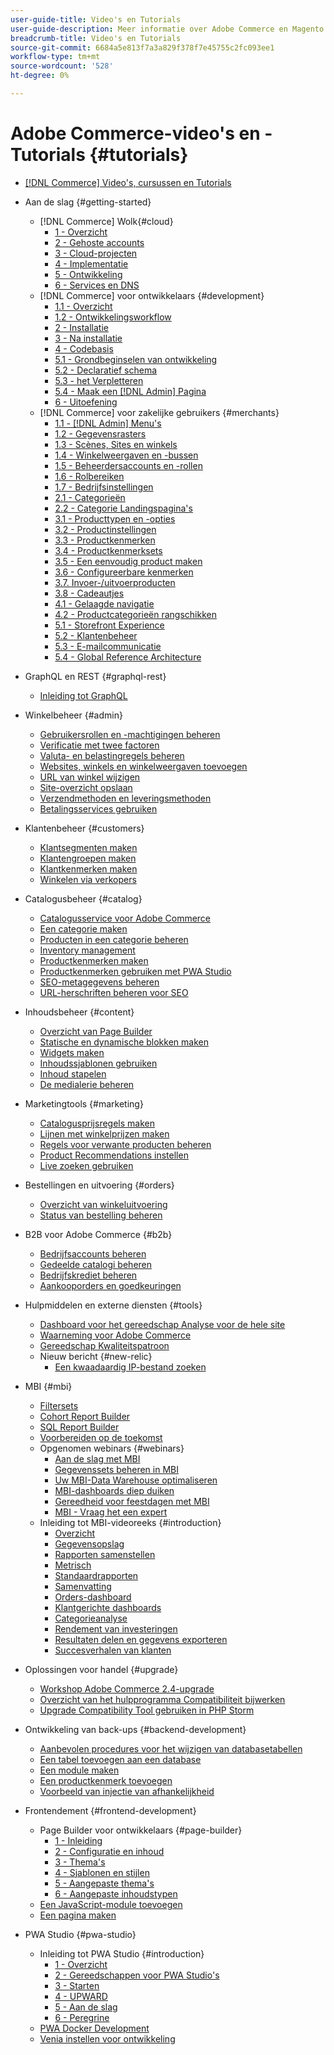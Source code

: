 ```yaml
---
user-guide-title: Video's en Tutorials
user-guide-description: Meer informatie over Adobe Commerce en Magento Open Source via video's en zelfstudies.
breadcrumb-title: Video's en Tutorials
source-git-commit: 6684a5e813f7a3a829f378f7e45755c2fc093ee1
workflow-type: tm+mt
source-wordcount: '528'
ht-degree: 0%

---
```



# Adobe Commerce-video&#39;s en -Tutorials {#tutorials}

+ [[!DNL Commerce] Video&#39;s, cursussen en Tutorials](overview.md)
+ Aan de slag {#getting-started}
   + [!DNL Commerce] Wolk{#cloud}
      + [1 - Overzicht](../cloud/1-overview.md)
      + [2 - Gehoste accounts](../cloud/2-accounts.md)
      + [3 - Cloud-projecten](../cloud/3-projects.md)
      + [4 - Implementatie](../cloud/4-deployment.md)
      + [5 - Ontwikkeling](../cloud/5-dev-config.md)
      + [6 - Services en DNS](../cloud/6-launch.md)
   + [!DNL Commerce] voor ontwikkelaars {#development}
      + [1.1 - Overzicht](../backend-development/backend-1-1-overview.md)
      + [1.2 - Ontwikkelingsworkflow](../backend-development/backend-1-2-workflow.md)
      + [2 - Installatie](../backend-development/backend-2-install.md)
      + [3 - Na installatie](../backend-development/backend-3-post-install.md)
      + [4 - Codebasis](../backend-development/backend-4-code-base.md)
      + [5.1 - Grondbeginselen van ontwikkeling](../backend-development/backend-5-1-dev-basics.md)
      + [5.2 - Declaratief schema](../backend-development/backend-5-2-declarative-schema.md)
      + [5.3 - het Verpletteren](../backend-development/backend-5-3-routing.md)
      + [5.4 - Maak een [!DNL Admin] Pagina](../backend-development/backend-5-4-admin-page.md)
      + [6 - Uitoefening](../backend-development/backend-6-practice.md)
   + [!DNL Commerce] voor zakelijke gebruikers {#merchants}
      + [1.1 - [!DNL Admin] Menu&#39;s](../site-management/introduction/1-1-menus.md)
      + [1.2 - Gegevensrasters](../site-management/introduction/1-2-data-grids.md)
      + [1.3 - Scènes, Sites en winkels](../site-management/introduction/1-3-apps-scopes-sites-stores.md)
      + [1.4 - Winkelweergaven en -bussen](../site-management/introduction/1-4-store-views-cache.md)
      + [1.5 - Beheerdersaccounts en -rollen](../site-management/introduction/1-5-users-roles.md)
      + [1.6 - Rolbereiken](../site-management/introduction/1-6-role-scopes.md)
      + [1.7 - Bedrijfsinstellingen](../site-management/introduction/1-7-business-settings.md)
      + [2.1 - Categorieën](../site-management/introduction/2-1-categories.md)
      + [2.2 - Categorie Landingspagina&#39;s](../site-management/introduction/2-2-category-landing-page.md)
      + [3.1 - Producttypen en -opties](../site-management/introduction/3-1-product-types-options.md)
      + [3.2 - Productinstellingen](../site-management/introduction/3-2-product-settings.md)
      + [3.3 - Productkenmerken](../site-management/introduction/3-3-product-attributes.md)
      + [3.4 - Productkenmerksets](../site-management/introduction/3-4-product-attribute-sets.md)
      + [3.5 - Een eenvoudig product maken](../site-management/introduction/3-5-create-simple-product.md)
      + [3.6 - Configureerbare kenmerken](../site-management/introduction/3-6-configurable-attributes.md)
      + [3.7. Invoer-/uitvoerproducten](../site-management/introduction/3-7-import-export-products.md)
      + [3.8 - Cadeautjes](../site-management/introduction/3-8-gift-cards.md)
      + [4.1 - Gelaagde navigatie](../site-management/introduction/4-1-layered-navigation.md)
      + [4.2 - Productcategorieën rangschikken](../site-management/introduction/4-2-arrange-product-categories.md)
      + [5.1 - Storefront Experience](../site-management/introduction/5-1-storefront-experience.md)
      + [5.2 - Klantenbeheer](../site-management/introduction/5-2-customer-management.md)
      + [5.3 - E-mailcommunicatie](../site-management/introduction/5-3-store-communications.md)
      + [5.4 - Global Reference Architecture](https://experienceleague.adobe.com/docs/commerce-operations/implementation-playbook/architecture/global-reference.html)



+ GraphQL en REST {#graphql-rest}
   + [Inleiding tot GraphQL](https://experienceleague-review.corp.adobe.com/docs/commerce-learn/graphql-rest/getting-started-graphql.html)

+ Winkelbeheer {#admin}
   + [Gebruikersrollen en -machtigingen beheren](../site-management/users-roles-permissions.md)
   + [Verificatie met twee factoren](../site-management/two-factor-authentication.md)
   + [Valuta- en belastingregels beheren](../site-management/currency-tax-rules.md)
   + [Websites, winkels en winkelweergaven toevoegen](../site-management/add-websites-stores-views.md)
   + [URL van winkel wijzigen](../site-management/change-store-url.md)
   + [Site-overzicht opslaan](../site-management/site-map-setup.md)
   + [Verzendmethoden en leveringsmethoden](../site-management/shipping-delivery.md)
   + [Betalingsservices gebruiken](../site-management/payment-services.md)


+ Klantenbeheer {#customers}
   + [Klantsegmenten maken](../site-management/customer-segments.md)
   + [Klantengroepen maken](../site-management/customer-groups.md)
   + [Klantkenmerken maken](../site-management/customer-attributes.md)
   + [Winkelen via verkopers](../site-management/seller-assisted-shopping.md)

+ Catalogusbeheer {#catalog}
   + [Catalogusservice voor Adobe Commerce](../site-management/catalog-service.md)
   + [Een categorie maken](../site-management/category-create.md)
   + [Producten in een categorie beheren](../site-management/category-products.md)
   + [Inventory management](../site-management/inventory-management.md)
   + [Productkenmerken maken](../site-management/product-attributes-create.md)
   + [Productkenmerken gebruiken met PWA Studio](../site-management/product-attributes-pwa.md)
   + [SEO-metagegevens beheren](../site-management/seo-metadata.md)
   + [URL-herschriften beheren voor SEO](../site-management/seo-url-rewrites.md)

+ Inhoudsbeheer {#content}
   + [Overzicht van Page Builder](../site-management/page-builder-overview.md)
   + [Statische en dynamische blokken maken](../site-management/static-dynamic-blocks.md)
   + [Widgets maken](../site-management/widgets.md)
   + [Inhoudssjablonen gebruiken](../site-management/content-templates.md)
   + [Inhoud stapelen](../site-management/content-staging.md)
   + [De medialerie beheren](../site-management/media-gallery.md)

+ Marketingtools {#marketing}
   + [Catalogusprijsregels maken](../site-management/catalog-price-rules.md)
   + [Lijnen met winkelprijzen maken](../site-management/cart-price-rules.md)
   + [Regels voor verwante producten beheren](../site-management/related-product-rules.md)
   + [Product Recommendations instellen](../site-management/product-recommendations.md)
   + [Live zoeken gebruiken](../site-management/live-search.md)

+ Bestellingen en uitvoering {#orders}
   + [Overzicht van winkeluitvoering](../site-management/store-fulfillment.md)
   + [Status van bestelling beheren](../site-management/order-status.md)

+ B2B voor Adobe Commerce {#b2b}
   + [Bedrijfsaccounts beheren](../b2b/company-accounts.md)
   + [Gedeelde catalogi beheren](../b2b/shared-catalogs.md)
   + [Bedrijfskrediet beheren](../b2b/company-credit.md)
   + [Aankooporders en goedkeuringen](../b2b/purchase-orders.md)

+ Hulpmiddelen en externe diensten {#tools}
   + [Dashboard voor het gereedschap Analyse voor de hele site](../tools/site-wide-analysis-tool.md)
   + [Waarneming voor Adobe Commerce](../tools/observation-tool.md)
   + [Gereedschap Kwaliteitspatroon](../tools/quality-patch-tool.md)
   + Nieuw bericht {#new-relic}
      + [Een kwaadaardig IP-bestand zoeken](../new-relic/malicious-ip.md)

+ MBI {#mbi}
   + [Filtersets](../business-intelligence/filter-sets.md)
   + [Cohort Report Builder](../business-intelligence/cohort-report-builder.md)
   + [SQL Report Builder](../business-intelligence/sql-report-builder.md)
   + [Voorbereiden op de toekomst](../business-intelligence/prepare-for-future.md)
   + Opgenomen webinars {#webinars}
      + [Aan de slag met MBI](https://experienceleague.adobe.com/docs/commerce-events/events/mbi/2021/getting-started.html)
      + [Gegevenssets beheren in MBI](https://experienceleague.adobe.com/docs/commerce-events/events/mbi/2022/manage-data-sets.html)
      + [Uw MBI-Data Warehouse optimaliseren](https://experienceleague.adobe.com/docs/commerce-events/events/mbi/2021/optimize-data-warehouse.html)
      + [MBI-dashboards diep duiken](https://experienceleague.adobe.com/docs/commerce-events/events/mbi/2021/dashboards-deep-dive.html)
      + [Gereedheid voor feestdagen met MBI](https://experienceleague.adobe.com/docs/commerce-events/events/mbi/2021/holiday-readiness.html)
      + [MBI - Vraag het een expert](https://experienceleague.adobe.com/docs/commerce-events/events/mbi/2021/ask-expert.html)
   + Inleiding tot MBI-videoreeks {#introduction}
      + [Overzicht](../business-intelligence/1-overview.md)
      + [Gegevensopslag](../business-intelligence/2-data-warehousing.md)
      + [Rapporten samenstellen](../business-intelligence/3-build-reports.md)
      + [Metrisch](../business-intelligence/4-metrics.md)
      + [Standaardrapporten](../business-intelligence/5-standard-reports.md)
      + [Samenvatting](../business-intelligence/6-executive-summary-dashboard.md)
      + [Orders-dashboard](../business-intelligence/7-orders-dashboard.md)
      + [Klantgerichte dashboards](../business-intelligence/8-customer-focused-dashboards.md)
      + [Categorieanalyse](../business-intelligence/9-category-analysis.md)
      + [Rendement van investeringen](../business-intelligence/10-roi-tracking.md)
      + [Resultaten delen en gegevens exporteren](../business-intelligence/11-share-results-export-data.md)
      + [Succesverhalen van klanten](../business-intelligence/12-customer-success.md)

+ Oplossingen voor handel {#upgrade}
   + [Workshop Adobe Commerce 2.4-upgrade](../upgrade/2.4-upgrade-workshop.md)
   + [Overzicht van het hulpprogramma Compatibiliteit bijwerken](../upgrade/upgrade-compatibility-tool-overview.md)
   + [Upgrade Compatibility Tool gebruiken in PHP Storm](../upgrade/uct-phpstorm.md)

+ Ontwikkeling van back-ups {#backend-development}
   + [Aanbevolen procedures voor het wijzigen van databasetabellen](https://experienceleague.adobe.com/docs/commerce-operations/implementation-playbook/best-practices/development/modifying-core-and-third-party-tables.html)
   + [Een tabel toevoegen aan een database](../backend-development/new-db-table.md)
   + [Een module maken](../backend-development/create-module.md)
   + [Een productkenmerk toevoegen](../backend-development/add-product-attribute.md)
   + [Voorbeeld van injectie van afhankelijkheid](../backend-development/dependency-injection.md)

+ Frontendement {#frontend-development}
   + Page Builder voor ontwikkelaars {#page-builder}
      + [1 - Inleiding](../frontend-development/page-builder/1-intro-case-studies.md)
      + [2 - Configuratie en inhoud](../frontend-development/page-builder/2-config-create-content.md)
      + [3 - Thema&#39;s](../frontend-development/page-builder/3-themes.md)
      + [4 - Sjablonen en stijlen](../frontend-development/page-builder/4-admin-templates-apply-styles.md)
      + [5 - Aangepaste thema&#39;s](../frontend-development/page-builder/5-customize-theme.md)
      + [6 - Aangepaste inhoudstypen](../frontend-development/page-builder/6-custom-content-types.md)
   + [Een JavaScript-module toevoegen](../frontend-development/add-javascript-module.md)
   + [Een pagina maken](../frontend-development/create-page.md)

+ PWA Studio {#pwa-studio}
   + Inleiding tot PWA Studio {#introduction}
      + [1 - Overzicht](../pwa/introduction/1-overview.md)
      + [2 - Gereedschappen voor PWA Studio&#39;s](../pwa/introduction/2-pwa-studio-tools.md)
      + [3 - Starten](../pwa/introduction/3-launch.md)
      + [4 - UPWARD](../pwa/introduction/4-upward.md)
      + [5 - Aan de slag](../pwa/introduction/5-getting-started.md)
      + [6 - Peregrine](../pwa/introduction/6-peregrine.md)
   + [PWA Docker Development](../pwa/pwa-docker-development.md)
   + [Venia instellen voor ontwikkeling](../pwa/set-up-venia-for-dev.md)
